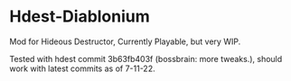 # Hdest-Diablonium
Mod for Hideous Destructor, Currently Playable, but very WIP. 

Tested with hdest commit 3b63fb403f (bossbrain: more tweaks.), should work with latest commits as of 7-11-22.
